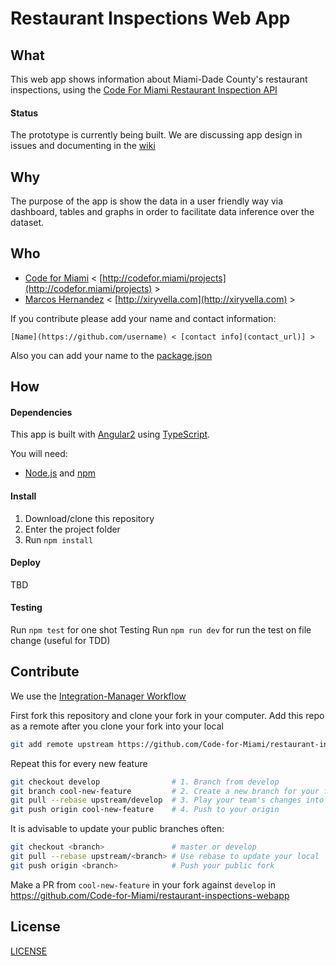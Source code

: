 # Restaurant Inspections Web App
## What
This web app shows information about Miami-Dade County's restaurant inspections, using the [Code For Miami Restaurant Inspection API](https://github.com/Code-for-Miami/restaurant-inspections-api/)

#### Status
The prototype is currently being built.
We are discussing app design in issues and documenting in the [wiki](https://github.com/Code-for-Miami/restaurant-inspections-webapp/wiki)

## Why
The purpose of the app is show the data in a user friendly way via dashboard, tables and graphs in order to facilitate data inference over the dataset.

## Who
- [Code for Miami](https://github.com/codeformiami) < [http://codefor.miami/projects](http://codefor.miami/projects) >
- [Marcos Hernandez](https://github.com/marcoslhc) < [http://xiryvella.com](http://xiryvella.com) >

If you contribute please add your name and contact information:

`[Name](https://github.com/username) < [contact info](contact_url)] >`

Also you can add your name to the [package.json](https://github.com/Code-for-Miami/restaurant-inspections-webapp/blob/master/package.json)


## How
#### Dependencies
This app is built with [Angular2](https://angular.io) using [TypeScript](https://www.typescriptlang.org/docs/tutorial.html).

You will need:
- [Node.js](https://nodejs.org/en/) and [npm](https://npmjs.com)

#### Install
1. Download/clone this repository
2. Enter the project folder
3. Run `npm install`

#### Deploy
TBD


#### Testing
Run `npm test` for one shot Testing
Run `npm run dev` for run the test on file change (useful for TDD)

## Contribute
We use the [Integration-Manager Workflow](https://git-scm.com/book/en/v2/Distributed-Git-Distributed-Workflows#Integration-Manager-Workflow)

First fork this repository and clone your fork in your computer. Add this repo as a remote after you clone your fork into your local

```sh
git add remote upstream https://github.com/Code-for-Miami/restaurant-inspections-webapp/
```

Repeat this for every new feature

```sh
git checkout develop                # 1. Branch from develop
git branch cool-new-feature         # 2. Create a new branch for your feature
git pull --rebase upstream/develop  # 3. Play your team's changes into your feature branch
git push origin cool-new-feature    # 4. Push to your origin
```

It is advisable to update your public branches often:

```sh
git checkout <branch>               # master or develop
git pull --rebase upstream/<branch> # Use rebase to update your local
git push origin <branch>            # Push your public fork
```

Make a PR from `cool-new-feature` in your fork against `develop` in https://github.com/Code-for-Miami/restaurant-inspections-webapp

## License
[LICENSE](https://github.com/Code-for-Miami/restaurant-inspections-webapp/blob/master/LICENSE)
